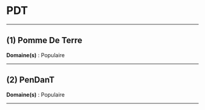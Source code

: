 # PDT

--------------------

## (1) Pomme De Terre

**Domaine(s)** : Populaire

--------------------

## (2) PenDanT

**Domaine(s)** : Populaire

--------------------